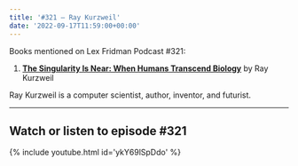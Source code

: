 ```yaml
---
title: '#321 – Ray Kurzweil'
date: '2022-09-17T11:59:00+00:00'
---
```


Books mentioned on Lex Fridman Podcast #321:

1. <b><a href="https://amzn.to/3TMchXN" target="_blank" rel="sponsored noopener noreferrer">The Singularity Is Near: When Humans Transcend Biology</a></b> by Ray Kurzweil

Ray Kurzweil is a computer scientist, author, inventor, and futurist.

- - - - - -

## Watch or listen to episode #321

{% include youtube.html id='ykY69lSpDdo' %}